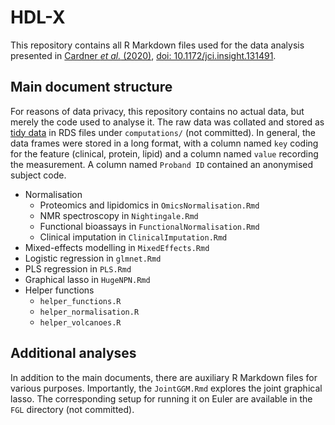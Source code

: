 # HDL-X

This repository contains all R Markdown files used for the data analysis presented in [Cardner *et al.* (2020)](https://insight.jci.org/articles/view/131491), [doi: 10.1172/jci.insight.131491](https://doi.org/10.1172/jci.insight.131491).

## Main document structure

For reasons of data privacy, this repository contains no actual data, but merely the code used to analyse it. The raw data was collated and stored as [tidy data](https://cran.r-project.org/web/packages/tidyr/vignettes/tidy-data.html) in RDS files under `computations/` (not committed). In general, the data frames were stored in a long format, with a column named `key` coding for the feature (clinical, protein, lipid) and a column named `value` recording the measurement. A column named `Proband ID` contained an anonymised subject code.

- Normalisation
  - Proteomics and lipidomics in `OmicsNormalisation.Rmd`
  - NMR spectroscopy in `Nightingale.Rmd`
  - Functional bioassays in `FunctionalNormalisation.Rmd`
  - Clinical imputation in `ClinicalImputation.Rmd`
- Mixed-effects modelling in `MixedEffects.Rmd`
- Logistic regression in `glmnet.Rmd`
- PLS regression in `PLS.Rmd`
- Graphical lasso in `HugeNPN.Rmd`
- Helper functions
  - `helper_functions.R`
  - `helper_normalisation.R`
  - `helper_volcanoes.R`

## Additional analyses

In addition to the main documents, there are auxiliary R Markdown files for various purposes. Importantly, the `JointGGM.Rmd` explores the joint graphical lasso. The corresponding setup for running it on Euler are available in the `FGL` directory (not committed).

